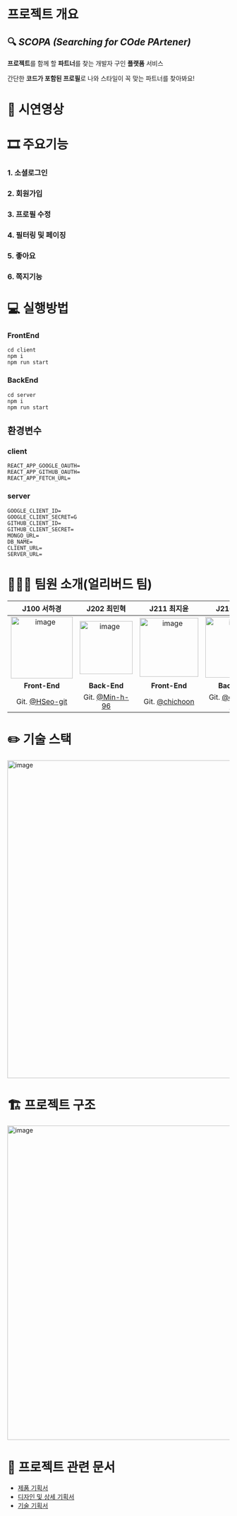 

# 프로젝트 개요

## 🔍 *SCOPA (Searching for COde PArtener)*

**프로젝트**를 함께 할 **파트너**를 찾는 개발자 구인 **플랫폼** 서비스

간단한 **코드가 포함된 프로필**로 나와 스타일이 꼭 맞는 파트너를 찾아봐요!

# 🎥 시연영상

# 🎞️ 주요기능
### 1. 소셜로그인
### 2. 회원가입
### 3. 프로필 수정
### 4. 필터링 및 페이징
### 5. 좋아요
### 6. 쪽지기능

# 💻 실행방법
### FrontEnd
```
cd client
npm i
npm run start
```
### BackEnd
```
cd server
npm i
npm run start
```
## 환경변수
### client
```
REACT_APP_GOOGLE_OAUTH=
REACT_APP_GITHUB_OAUTH=
REACT_APP_FETCH_URL=
```
### server
```
GOOGLE_CLIENT_ID=
GOOGLE_CLIENT_SECRET=G
GITHUB_CLIENT_ID=
GITHUB_CLIENT_SECRET=
MONGO_URL=
DB_NAME=
CLIENT_URL=
SERVER_URL=
```
# 🧑🏻‍💻 팀원 소개(얼리버드 팀)

|                                                           J100 서하경                                                           |                                                           J202 최민혁                                                           |                                                          J211 최지윤                                                          |                                                          J216 한도현                                                          |
| :-----------------------------------------------------------------------------------------------------------------------------: | :-----------------------------------------------------------------------------------------------------------------------------: | :---------------------------------------------------------------------------------------------------------------------------: | :---------------------------------------------------------------------------------------------------------------------------: |
| <img width="140" alt="image" src="https://user-images.githubusercontent.com/58356151/207498049-5db7b4a3-03c2-4983-b596-35e4a8609bcd.png">| <img width="120" alt="image" src="https://user-images.githubusercontent.com/58356151/207498113-65a538d1-6f30-4fdb-8ffe-fc156b2cb463.png"> | <img width="133" alt="image" src="https://user-images.githubusercontent.com/58356151/207498159-5f728478-26e2-4e05-a8d1-9922c2683af6.png">| <img width="137" alt="image" src="https://user-images.githubusercontent.com/58356151/207498224-f3b830b5-e466-49f1-91f0-f66d8b40131b.png"> |
|                                                          **Front-End**                                                           |                                                          **Back-End**                                                           |                                                         **Front-End**                                                         |                                                         **Back-End**                                                         |
|                                         Git. [@HSeo-git](https://github.com/HSeo-git)                                         |                                             Git. [@Min-h-96](https://github.com/Min-h-96)                                             |                                           Git. [@chichoon](https://github.com/chichoon)                                           |                                            Git. [@dohyeon-han](https://github.com/dohyeon-han)                                            |


# ✏️ 기술 스택

<img width="719" alt="image" src="https://user-images.githubusercontent.com/58356151/207499097-809ebe9a-8606-4aaa-9dc7-25b070d1b54a.png">

# 🏗️ 프로젝트 구조

<img width="711" alt="image" src="https://user-images.githubusercontent.com/58356151/207499137-d7aa5757-1290-4704-9e5f-1752c09d12d4.png">


# 📝 프로젝트 관련 문서
- [제품 기획서](https://github.com/boostcampwm-2022/web25-SCOPA/wiki/%EC%A0%9C%ED%92%88-%EA%B8%B0%ED%9A%8D%EC%84%9C)
- [디자인 및 상세 기획서](https://www.figma.com/file/X9ww3Y241NeJw9E2vvl3Kb/SCOPA?node-id=41%3A211&t=623EI2tz4mks5vU2-0)
- [기술 기획서](https://github.com/boostcampwm-2022/web25-SCOPA/wiki/%EA%B8%B0%EC%88%A0-%EA%B8%B0%ED%9A%8D%EC%84%9C)

